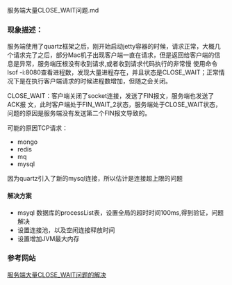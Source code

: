 服务端大量CLOSE_WAIT问题.md

### 现象描述：

服务端使用了quartz框架之后，刚开始启动jetty容器的时候，请求正常，大概几个请求完了之后，部分Mac机子出现客户端一直在请求，但是返回给客户端的信息是异常，服务端压根没有收到请求,或者收到请求代码执行的非常慢
使用命令 lsof -i:8080查看进程数，发现大量进程存在，并且状态是CLOSE_WAIT；正常情况下是在执行客户端请求的时候进程数增加，但随之会关闭。

CLOSE_WAIT：客户端关闭了socket连接，发送了FIN报文，服务端也发送了ACK报 文，此时客户端处于FIN_WAIT_2状态，服务端处于CLOSE_WAIT状态，问题的原因是服务端没有发送第二个FIN报文导致的。

可能的原因TCP请求：

- mongo
- redis
- mq
- mysql

因为quartz引入了新的mysql连接，所以估计是连接超上限的问题

#### 解决方案

- msyql 数据库的processList表，设置全局的超时时间100ms,得到验证，问题解决
- 设置连接池，以及空闲连接释放时间
- 设置增加JVM最大内存

### 参考网站

[服务端大量CLOSE_WAIT问题的解决](http://www.liuhaihua.cn/archives/45802.html)